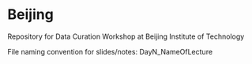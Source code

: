 # Beijing
Repository for Data Curation Workshop at Beijing Institute of Technology

File naming convention for slides/notes:
DayN_NameOfLecture
